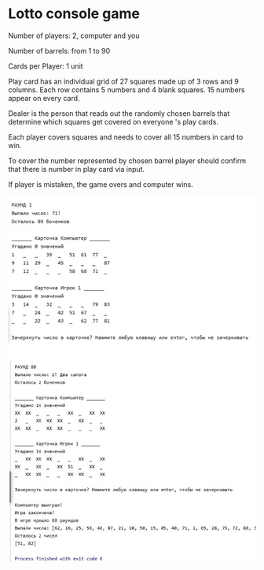 Lotto console game
==============

Number of players: 2, computer and you

Number of barrels: from 1 to 90

Cards per Player: 1 unit

Play card has an individual grid of 27 squares made up of 3 rows and 9 columns.
Each row contains 5 numbers and 4 blank squares. 15 numbers appear on every card.

Dealer is the person that reads out the randomly chosen barrels that determine which squares get covered on everyone
's play cards. 

Each player covers squares and needs to cover all 15 numbers in card to win. 

To cover the number represented by chosen barrel player should confirm that there is number in play card via input. 

If player is mistaken, the game overs and computer wins. 

![Screenshot](game1.png)
![Screenshot](game.png)
